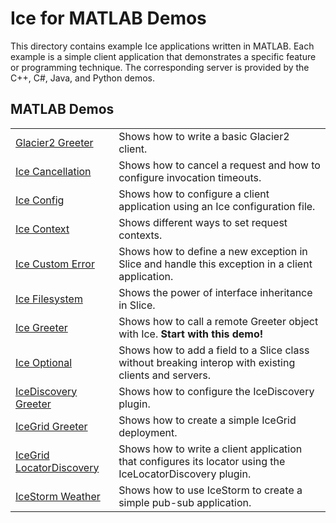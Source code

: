 # Ice for MATLAB Demos

This directory contains example Ice applications written in MATLAB. Each example is a simple client application
that demonstrates a specific feature or programming technique. The corresponding server is provided by the C++, C#,
Java, and Python demos.

## MATLAB Demos

|                                            |                                                                                                                                     |
|--------------------------------------------|-------------------------------------------------------------------------------------------------------------------------------------|
| [Glacier2 Greeter](./Glacier2/greeter/)    | Shows how to write a basic Glacier2 client.                                                                                         |
| [Ice Cancellation](./Ice/cancellation/)    | Shows how to cancel a request and how to configure invocation timeouts.                                                             |
| [Ice Config](./Ice/config/)                | Shows how to configure a client application using an Ice configuration file.                                                        |
| [Ice Context](./Ice/context/)              | Shows different ways to set request contexts.                                                                                       |
| [Ice Custom Error](./Ice/customError/)     | Shows how to define a new exception in Slice and handle this exception in a client application.                                     |
| [Ice Filesystem](./Ice/filesystem/)        | Shows the power of interface inheritance in Slice.                                                                                  |
| [Ice Greeter](./Ice/greeter/)              | Shows how to call a remote Greeter object with Ice. **Start with this demo!**                                                       |
| [Ice Optional](./Ice/optional/)            | Shows how to add a field to a Slice class without breaking interop with existing clients and servers.                               |
| [IceDiscovery Greeter](./IceDiscovery/greeter/) | Shows how to configure the IceDiscovery plugin.                                                                                |
| [IceGrid Greeter](./IceGrid/greeter)       | Shows how to create a simple IceGrid deployment.                                                                                    |
| [IceGrid LocatorDiscovery](./IceGrid/locatorDiscovery/) | Shows how to write a client application that configures its locator using the IceLocatorDiscovery plugin.              |
| [IceStorm Weather](./IceStorm/weather/)    | Shows how to use IceStorm to create a simple pub-sub application.                                                                   |
